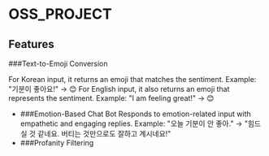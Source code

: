 # OSS_PROJECT

## Features

###Text-to-Emoji Conversion 

For Korean input, it returns an emoji that matches the sentiment.
Example: "기분이 좋아요!" → 😊
For English input, it also returns an emoji that represents the sentiment.
Example: "I am feeling great!" → 😊
+ ###Emotion-Based Chat Bot 
Responds to emotion-related input with empathetic and engaging replies.
Example: "오늘 기분이 안 좋아." → "힘드실 것 같네요. 버티는 것만으로도 잘하고 계시네요!"
+ ###Profanity Filtering 

